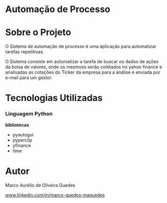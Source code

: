 # Automação de Processo
 
# Sobre o Projeto
O Sistema de automação de processo é uma aplicação para automatizar tarefas repetitivas.

O Sistema consiste em automatizar a tarefa de buscar os dados de ações da bolsa de valores, onde os mesmoss serão coletados no yahoo finance e analisadas as cotações do Ticker da empresa para a análise e enviada por e-mail para um gestor.

# Tecnologias Utilizadas

### Linguagem Python

**bibliotecas**
- pyautogui
- pyperclip
- yfinance
- time

# Autor
Marco Aurélio de Oliveira Guedes

www.linkedin.com/in/marco-guedes-maguedes
